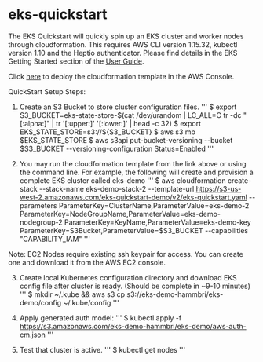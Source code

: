# eks-quickstart
The EKS Quickstart will quickly spin up an EKS cluster and worker nodes through cloudformation. This requires AWS CLI version 1.15.32, kubectl version 1.10 and the Heptio authenticator. Please find details in the EKS Getting Started section of the [User Guide](https://docs.aws.amazon.com/eks/latest/userguide/getting-started.html).

Click [here](https://us-west-2.console.aws.amazon.com/cloudformation/home?#/stacks/new?stackName=eks-quickstart&templateURL=https://s3-us-west-2.amazonaws.com/eks-quickstart-demo/v2/eks-quickstart.template) to deploy the cloudformation template in the AWS Console.

QuickStart Setup Steps:

1. Create an S3 Bucket to store cluster configuration files.
'''
    $ export S3_BUCKET=eks-state-store-$(cat /dev/urandom | LC_ALL=C tr -dc "[:alpha:]" | tr '[:upper:]' '[:lower:]' | head -c 32)
    $ export EKS_STATE_STORE=s3://${S3_BUCKET}
    $ aws s3 mb $EKS_STATE_STORE
    $ aws s3api put-bucket-versioning --bucket $S3_BUCKET --versioning-configuration Status=Enabled
'''

2. You may run the cloudformation template from the link above or using the command line. For example, the following will create and provision a complete EKS cluster called eks-demo
'''
	$ aws cloudformation create-stack --stack-name eks-demo-stack-2 --template-url https://s3-us-west-2.amazonaws.com/eks-quickstart-demo/v2/eks-quickstart.yaml --parameters ParameterKey=ClusterName,ParameterValue=eks-demo-2 ParameterKey=NodeGroupName,ParameterValue=eks-demo-nodegroup-2 ParameterKey=KeyName,ParameterValue=eks-demo-key ParameterKey=S3Bucket,ParameterValue=$S3_BUCKET --capabilities "CAPABILITY_IAM"
'''

Note: EC2 Nodes require existing ssh keypair for access. You can create one and download it from the AWS EC2 console.

3. Create local Kubernetes configuration directory and download EKS config file after cluster is ready. (Should be complete in ~9-10 minutes)
'''
	$ mkdir ~/.kube && aws s3 cp s3://eks-demo-hammbri/eks-demo/config ~/.kube/config
'''

4. Apply generated auth model:
'''
	$ kubectl apply -f https://s3.amazonaws.com/eks-demo-hammbri/eks-demo/aws-auth-cm.json
'''

5. Test that cluster is active.
'''
	$ kubectl get nodes
'''
